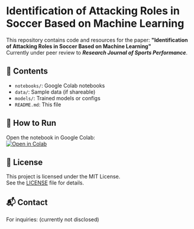 # Identification of Attacking Roles in Soccer Based on Machine Learning

This repository contains code and resources for the paper:
**"Identification of Attacking Roles in Soccer Based on Machine Learning"**  
Currently under peer review to ***Research Journal of Sports Performance***.

## 📁 Contents
- `notebooks/`: Google Colab notebooks
- `data/`: Sample data (if shareable)
- `models/`: Trained models or configs
- `README.md`: This file

## 🚀 How to Run
Open the notebook in Google Colab:  
[![Open in Colab](https://colab.research.google.com/assets/colab-badge.svg)](https://colab.research.google.com/github/yamada-sports-data-lab/soccer-position-model/blob/main/notebooks/main.ipynb)

## 📄 License
This project is licensed under the MIT License.  
See the [LICENSE](LICENSE) file for details.

## 📬 Contact
For inquiries: (currently not disclosed)
